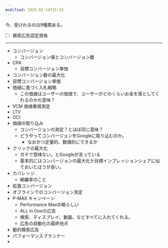 ```yaml
---
modified: 2025-02-14T15:14
---
```


今、受けれるのは9種類ある。
- [ ] 検索広告認定資格




---

- コンバージョン
	- コンバージョン値とコンバージョン数
- CPA
	- 目標コンバージョン単価
- コンバージョン数の最大化
- 目標コンバージョン単価
- 価値に基づく入札戦略
	- この価値はユーザーの価値で、ユーザーがどのくらいお金を落としてくれるのかの意味？
- VCM 価値重視測定
- LTV
- OCI
- 価値の取り込み
	- コンバージョンの測定？とほぼ同じ意味？
	- どうやってコンバージョンをGoogleに取り込むのか。
		- なおかつ定量的、数値的にできるか
- クリックの最大化
	- ガチで意味ない。とGoogleが言っている
	- 基本的にはコンバージョンの最大化か目標インプレッションシェアに似ておいたほうが良い。
- カバレッジ
	- 網羅率のこと
- 拡張コンバージョン
- オフラインでのコンバージョン測定
- P-MAX キャンペーン
	- Performance Maxの略らしい
	- ALL in Oneの広告
	- 検索、ディスプレイ、動画、などすべてに入れてくれる。
	- 広告の自動化の最終地点
- 動的検索広告
- パフォーマンスプランナー
- 